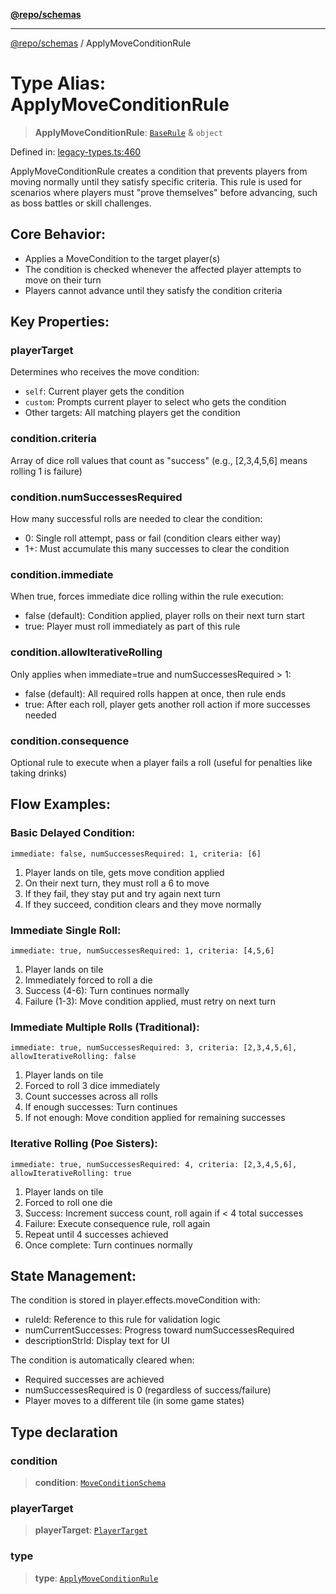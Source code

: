 [**@repo/schemas**](../README.md)

***

[@repo/schemas](../README.md) / ApplyMoveConditionRule

# Type Alias: ApplyMoveConditionRule

> **ApplyMoveConditionRule**: [`BaseRule`](BaseRule.md) & `object`

Defined in: [legacy-types.ts:460](https://github.com/alexqguo/drinking-board-game-v3/blob/b790afaa2e3b8fa2b8d92187d67ae85cb9db6cc2/packages/schemas/src/legacy-types.ts#L460)

ApplyMoveConditionRule creates a condition that prevents players from moving normally until they satisfy specific criteria.
This rule is used for scenarios where players must "prove themselves" before advancing, such as boss battles or skill challenges.

## Core Behavior:
- Applies a MoveCondition to the target player(s)
- The condition is checked whenever the affected player attempts to move on their turn
- Players cannot advance until they satisfy the condition criteria

## Key Properties:

### playerTarget
Determines who receives the move condition:
- `self`: Current player gets the condition
- `custom`: Prompts current player to select who gets the condition
- Other targets: All matching players get the condition

### condition.criteria
Array of dice roll values that count as "success" (e.g., [2,3,4,5,6] means rolling 1 is failure)

### condition.numSuccessesRequired
How many successful rolls are needed to clear the condition:
- 0: Single roll attempt, pass or fail (condition clears either way)
- 1+: Must accumulate this many successes to clear the condition

### condition.immediate
When true, forces immediate dice rolling within the rule execution:
- false (default): Condition applied, player rolls on their next turn start
- true: Player must roll immediately as part of this rule

### condition.allowIterativeRolling
Only applies when immediate=true and numSuccessesRequired > 1:
- false (default): All required rolls happen at once, then rule ends
- true: After each roll, player gets another roll action if more successes needed

### condition.consequence
Optional rule to execute when a player fails a roll (useful for penalties like taking drinks)

## Flow Examples:

### Basic Delayed Condition:
```
immediate: false, numSuccessesRequired: 1, criteria: [6]
```
1. Player lands on tile, gets move condition applied
2. On their next turn, they must roll a 6 to move
3. If they fail, they stay put and try again next turn
4. If they succeed, condition clears and they move normally

### Immediate Single Roll:
```
immediate: true, numSuccessesRequired: 1, criteria: [4,5,6]
```
1. Player lands on tile
2. Immediately forced to roll a die
3. Success (4-6): Turn continues normally
4. Failure (1-3): Move condition applied, must retry on next turn

### Immediate Multiple Rolls (Traditional):
```
immediate: true, numSuccessesRequired: 3, criteria: [2,3,4,5,6], allowIterativeRolling: false
```
1. Player lands on tile
2. Forced to roll 3 dice immediately
3. Count successes across all rolls
4. If enough successes: Turn continues
5. If not enough: Move condition applied for remaining successes

### Iterative Rolling (Poe Sisters):
```
immediate: true, numSuccessesRequired: 4, criteria: [2,3,4,5,6], allowIterativeRolling: true
```
1. Player lands on tile
2. Forced to roll one die
3. Success: Increment success count, roll again if < 4 total successes
4. Failure: Execute consequence rule, roll again
5. Repeat until 4 successes achieved
6. Once complete: Turn continues normally

## State Management:
The condition is stored in player.effects.moveCondition with:
- ruleId: Reference to this rule for validation logic
- numCurrentSuccesses: Progress toward numSuccessesRequired
- descriptionStrId: Display text for UI

The condition is automatically cleared when:
- Required successes are achieved
- numSuccessesRequired is 0 (regardless of success/failure)
- Player moves to a different tile (in some game states)

## Type declaration

### condition

> **condition**: [`MoveConditionSchema`](../interfaces/MoveConditionSchema.md)

### playerTarget

> **playerTarget**: [`PlayerTarget`](PlayerTarget.md)

### type

> **type**: [`ApplyMoveConditionRule`](../enumerations/RuleType.md#applymoveconditionrule)
